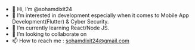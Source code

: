 - 👋 Hi, I’m @sohamdixit24
- 👀 I’m interested in development especially when it comes to Mobile App Development(Flutter) & Cyber Security.
- 🌱 I’m currently learning React/Node JS.
- 💞️ I’m looking to collaborate on 
- 📫 How to reach me : sohamdixit24@gmail.com

<!---
sohamdixit24/sohamdixit24 is a ✨ special ✨ repository because its `README.md` (this file) appears on your GitHub profile.
You can click the Preview link to take a look at your changes.
--->
